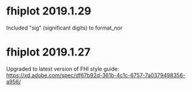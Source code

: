 # fhiplot 2019.1.29

Included "sig" (significant digits) to format_nor

# fhiplot 2019.1.27

Upgraded to latest version of FHI style guide: https://xd.adobe.com/spec/df67b92d-361b-4c1c-6757-7a0379498356-a956/
